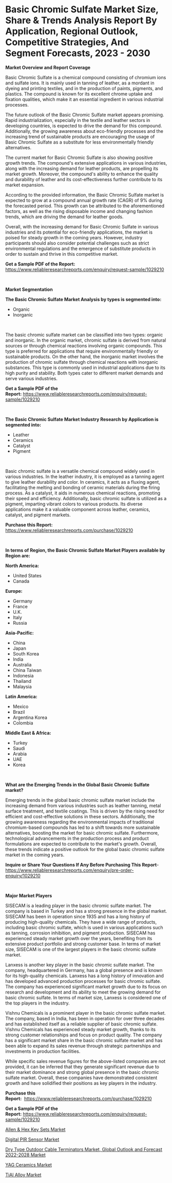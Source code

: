 <p><h1>Basic Chromic Sulfate Market Size, Share & Trends Analysis Report By Application, Regional Outlook, Competitive Strategies, And Segment Forecasts, 2023 - 2030</h1></p><p><strong>Market Overview and Report Coverage</strong></p>
<p><p>Basic Chromic Sulfate is a chemical compound consisting of chromium ions and sulfate ions. It is mainly used in tanning of leather, as a mordant in dyeing and printing textiles, and in the production of paints, pigments, and plastics. The compound is known for its excellent chrome uptake and fixation qualities, which make it an essential ingredient in various industrial processes.</p><p>The future outlook of the Basic Chromic Sulfate market appears promising. Rapid industrialization, especially in the textile and leather sectors in developing countries, is expected to drive the demand for this compound. Additionally, the growing awareness about eco-friendly processes and the increasing trend of sustainable products are encouraging the usage of Basic Chromic Sulfate as a substitute for less environmentally friendly alternatives.</p><p>The current market for Basic Chromic Sulfate is also showing positive growth trends. The compound's extensive applications in various industries, along with the increasing demand for leather products, are propelling its market growth. Moreover, the compound's ability to enhance the quality and durability of leather and its cost-effectiveness further contribute to its market expansion.</p><p>According to the provided information, the Basic Chromic Sulfate market is expected to grow at a compound annual growth rate (CAGR) of 9% during the forecasted period. This growth can be attributed to the aforementioned factors, as well as the rising disposable income and changing fashion trends, which are driving the demand for leather goods.</p><p>Overall, with the increasing demand for Basic Chromic Sulfate in various industries and its potential for eco-friendly applications, the market is poised for steady growth in the coming years. However, industry participants should also consider potential challenges such as strict environmental regulations and the emergence of substitute products in order to sustain and thrive in this competitive market.</p></p>
<p><strong>Get a Sample PDF of the Report:</strong> <a href="https://www.reliableresearchreports.com/enquiry/request-sample/1029210">https://www.reliableresearchreports.com/enquiry/request-sample/1029210</a></p>
<p>&nbsp;</p>
<p><strong>Market Segmentation</strong></p>
<p><strong>The Basic Chromic Sulfate Market Analysis by types is segmented into:</strong></p>
<p><ul><li>Organic</li><li>Inorganic</li></ul></p>
<p>&nbsp;</p>
<p><p>The basic chromic sulfate market can be classified into two types: organic and inorganic. In the organic market, chromic sulfate is derived from natural sources or through chemical reactions involving organic compounds. This type is preferred for applications that require environmentally friendly or sustainable products. On the other hand, the inorganic market involves the production of chromic sulfate through chemical reactions with inorganic substances. This type is commonly used in industrial applications due to its high purity and stability. Both types cater to different market demands and serve various industries.</p></p>
<p><strong>Get a Sample PDF of the Report:</strong>&nbsp;<a href="https://www.reliableresearchreports.com/enquiry/request-sample/1029210">https://www.reliableresearchreports.com/enquiry/request-sample/1029210</a></p>
<p>&nbsp;</p>
<p><strong>The Basic Chromic Sulfate Market Industry Research by Application is segmented into:</strong></p>
<p><ul><li>Leather</li><li>Ceramics</li><li>Catalyst</li><li>Pigment</li></ul></p>
<p>&nbsp;</p>
<p><p>Basic chromic sulfate is a versatile chemical compound widely used in various industries. In the leather industry, it is employed as a tanning agent to give leather durability and color. In ceramics, it acts as a fluxing agent, facilitating the melting and bonding of ceramic materials during the firing process. As a catalyst, it aids in numerous chemical reactions, promoting their speed and efficiency. Additionally, basic chromic sulfate is utilized as a pigment, imparting vibrant colors to various products. Its diverse applications make it a valuable component across leather, ceramics, catalyst, and pigment markets.</p></p>
<p><strong>Purchase this Report:</strong>&nbsp; <a href="https://www.reliableresearchreports.com/purchase/1029210">https://www.reliableresearchreports.com/purchase/1029210</a></p>
<p>&nbsp;</p>
<p><strong>In terms of Region, the Basic Chromic Sulfate Market Players available by Region are:</strong></p>
<p>
    <p> <strong> North America: </strong>
        <ul>
            <li>United States</li>
            <li>Canada</li>
        </ul>
        </p> 
    <p> <strong> Europe: </strong>
        <ul>
            <li>Germany</li>
            <li>France</li>
            <li>U.K.</li>
            <li>Italy</li>
            <li>Russia</li>
        </ul>
        </p> 
    <p> <strong> Asia-Pacific: </strong>
        <ul>
            <li>China</li>
            <li>Japan</li>
            <li>South Korea</li>
            <li>India</li>
            <li>Australia</li>
            <li>China Taiwan</li>
            <li>Indonesia</li>
            <li>Thailand</li>
            <li>Malaysia</li>
        </ul>
        </p> 
    <p> <strong> Latin America: </strong>
        <ul>
            <li>Mexico</li>
            <li>Brazil</li>
            <li>Argentina Korea</li>
            <li>Colombia</li>
        </ul>
        </p> 
    <p> <strong> Middle East & Africa: </strong>
        <ul>
            <li>Turkey</li>
            <li>Saudi</li>
            <li>Arabia</li>
            <li>UAE</li>
            <li>Korea</li>
        </ul>
    </p>
    </p>
<p>&nbsp;</p>
<p><strong>What are the Emerging Trends in the Global Basic Chromic Sulfate market?</strong></p>
<p><p>Emerging trends in the global basic chromic sulfate market include the increasing demand from various industries such as leather tanning, metal surface treatment, and textile coatings. This is driven by the rising need for efficient and cost-effective solutions in these sectors. Additionally, the growing awareness regarding the environmental impacts of traditional chromium-based compounds has led to a shift towards more sustainable alternatives, boosting the market for basic chromic sulfate. Furthermore, technological advancements in the production process and product formulations are expected to contribute to the market's growth. Overall, these trends indicate a positive outlook for the global basic chromic sulfate market in the coming years.</p></p>
<p><strong>Inquire or Share Your Questions If Any Before Purchasing This Report</strong>- <a href="https://www.reliableresearchreports.com/enquiry/pre-order-enquiry/1029210">https://www.reliableresearchreports.com/enquiry/pre-order-enquiry/1029210</a></p>
<p>&nbsp;</p>
<p><strong>Major Market Players</strong></p>
<p><p>SISECAM is a leading player in the basic chromic sulfate market. The company is based in Turkey and has a strong presence in the global market. SISECAM has been in operation since 1935 and has a long history of producing high-quality chemicals. They have a wide range of products, including basic chromic sulfate, which is used in various applications such as tanning, corrosion inhibition, and pigment production. SISECAM has experienced steady market growth over the years, benefiting from its extensive product portfolio and strong customer base. In terms of market size, SISECAM is one of the largest players in the basic chromic sulfate market.</p><p>Lanxess is another key player in the basic chromic sulfate market. The company, headquartered in Germany, has a global presence and is known for its high-quality chemicals. Lanxess has a long history of innovation and has developed advanced production processes for basic chromic sulfate. The company has experienced significant market growth due to its focus on research and development and its ability to meet the growing demand for basic chromic sulfate. In terms of market size, Lanxess is considered one of the top players in the industry.</p><p>Vishnu Chemicals is a prominent player in the basic chromic sulfate market. The company, based in India, has been in operation for over three decades and has established itself as a reliable supplier of basic chromic sulfate. Vishnu Chemicals has experienced steady market growth, thanks to its strong customer relationships and focus on product quality. The company has a significant market share in the basic chromic sulfate market and has been able to expand its sales revenue through strategic partnerships and investments in production facilities.</p><p>While specific sales revenue figures for the above-listed companies are not provided, it can be inferred that they generate significant revenue due to their market dominance and strong global presence in the basic chromic sulfate market. Overall, these companies have demonstrated consistent growth and have solidified their positions as key players in the industry.</p></p>
<p><strong>Purchase this Report:</strong>&nbsp;&nbsp;<a href="https://www.reliableresearchreports.com/purchase/1029210">https://www.reliableresearchreports.com/purchase/1029210</a></p>
<p></p>
<p><strong>Get a Sample PDF of the Report:</strong>&nbsp;<a href="https://www.reliableresearchreports.com/enquiry/request-sample/1029210">https://www.reliableresearchreports.com/enquiry/request-sample/1029210</a></p>
<p><p><a href="https://issuu.com/reportprime-2/docs/allen-hex-key-sets-market-size-2030.pptx?fr=xKAE9_zU1NQ">Allen & Hex Key Sets Market</a></p><p><a href="https://www.reportprime.com/digital-pir-sensor-r2702">Digital PIR Sensor Market</a></p><p><a href="https://medium.com/@royallittel2023/dry-type-outdoor-cable-terminators-market-global-outlook-and-forecast-2022-2028-market-size-8b93156e4ae4">Dry Type Outdoor Cable Terminators Market, Global Outlook and Forecast 2022-2028 Market</a></p><p><a href="https://www.reportprime.com/yag-ceramics-r2703">YAG Ceramics Market</a></p><p><a href="https://www.linkedin.com/pulse/tial-alloy-market-research-report-provides-thorough-industry-ejfce/">TiAl Alloy Market</a></p></p>